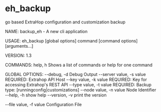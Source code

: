 # eh_backup
go based ExtraHop configuration and customization backup

NAME:
   backup_eh - A new cli application

USAGE:
   eh_backup [global options] command [command options] [arguments...]
   
VERSION:
   1.3
   
COMMANDS:
     help, h  Shows a list of commands or help for one command

GLOBAL OPTIONS:
   --debug, -d               Debug Output
   --server value, -s value  REQUIRED: Extrahop API Host
   --key value, -k value     REQUIRED: Key for accessing Extrahop's REST API
   --type value, -t value    REQUIRED: Backup type: [runningconfig|customizations]
   --node value, -n value    Node Identifier
   --help, -h                show help
   --version, -v             print the version

   --file value, -f value    Configuration File
